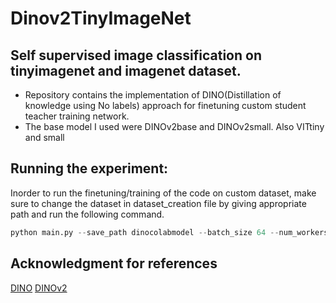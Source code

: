 # Dinov2TinyImageNet

## Self supervised image classification on tinyimagenet and imagenet dataset.

- Repository contains the implementation of DINO(Distillation of knowledge using No labels) approach for finetuning custom student teacher training network.
- The base model I used were DINOv2base and DINOv2small. Also VITtiny and small

## Running the experiment:
Inorder to run the finetuning/training of the code on custom dataset, make sure to change the dataset in dataset_creation file by giving appropriate path and run the following command.

```python
python main.py --save_path dinocolabmodel --batch_size 64 --num_workers 4 --epochs 3 --save_every 25 --grad_accum_steps 4 --transform_type hard --test_split_percent 0.2 --model_name dinov2 --num_classes 200 --optimizer adamw --scheduler custom --baseline --evaluate
```


## Acknowledgment for references
[DINO](https://github.com/facebookresearch/dino)
[DINOv2](https://github.com/facebookresearch/dinov2)
